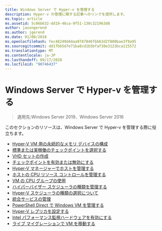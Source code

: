 ```yaml
---
title: Windows Server で Hyper-v を管理する
description: Hyper-v の管理に関する記事へのリンクを提供します。
ms.topic: article
ms.assetid: 5c06b632-dd19-46ca-9f51-130c321963d8
author: jasongerend
ms.author: jgerend
ms.date: 01/08/2018
ms.openlocfilehash: fec48249d44aa9747846fbb63d2f808bae3f9a95
ms.sourcegitcommit: dd1fbb5d7e71ba8cd1b5bfaf38e3123bca115572
ms.translationtype: MT
ms.contentlocale: ja-JP
ms.lasthandoff: 09/17/2020
ms.locfileid: "90746437"
---
```

# <a name="manage-hyper-v-on-windows-server"></a>Windows Server で Hyper-v を管理する

>適用先:Windows Server 2019、Windows Server 2016

このセクションのリソースは、Windows Server で Hyper-v を管理する際に役立ちます。

- [Hyper-V VM 用の永続的なメモリ デバイスの構成](persistent-memory-cmdlets.md)
- [標準または実稼働のチェックポイントを選択する](Choose-between-standard-or-production-checkpoints-in-Hyper-V.md)
- [VHD セットの作成](Create-VHDSet-file.md)
- [チェックポイントを有効または無効にする](Enable-or-disable-checkpoints-in-Hyper-V.md)
- [Hyper-V マネージャーでホストを管理する](Remotely-manage-Hyper-V-hosts.md)
- [ホストの CPU リソース コントロールを管理する](manage-hyper-v-minroot-2016.md)
- [VM の CPU グループの使用](manage-hyper-v-cpugroups.md)
- [ハイパーバイザー スケジューラの種類を管理する](manage-hyper-v-scheduler-types.md)
- [Hyper-V スケジューラの種類の選択について](about-hyper-v-scheduler-type-selection.md)
- [統合サービスの管理](Manage-Hyper-V-integration-services.md)
- [PowerShell Direct で Windows VM を管理する](Manage-Windows-virtual-machines-with-powershell-direct.md)
- [Hyper-V レプリカを設定する](Set-up-Hyper-V-Replica.md)
- [Intel パフォーマンス監視ハードウェアを有効にする](Performance-Monitoring-Hardware.md)
- [ライブ マイグレーションで VM を移動する](Live-migration-overview.md)
